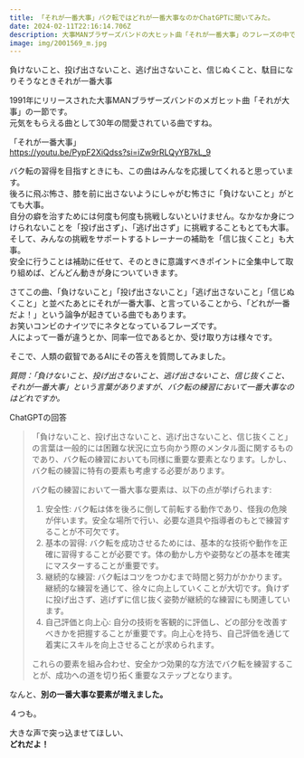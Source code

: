 ```yaml
---
title: 「それが一番大事」バク転ではどれが一番大事なのかChatGPTに聞いてみた。
date: 2024-02-11T22:16:14.706Z
description: 大事MANブラザーズバンドの大ヒット曲「それが一番大事」のフレーズの中でどれが一番バク転練習に大事なのかをChatGPTに聞いてみました。
image: img/2001569_m.jpg
---
```

負けないこと、投げ出さないこと、逃げ出さないこと、信じぬくこと、駄目になりそうなときそれが一番大事

1991年にリリースされた大事MANブラザーズバンドのメガヒット曲「それが大事」の一節です。\
元気をもらえる曲として30年の間愛されている曲ですね。

「それが一番大事」\
https://youtu.be/PypF2XiQdss?si=iZw9rRLQyYB7kL_9

バク転の習得を目指すときにも、この曲はみんなを応援してくれると思っています。\
後ろに飛ぶ怖さ、膝を前に出さないようにしゃがむ怖さに「負けないこと」がとても大事。\
自分の癖を治すためには何度も何度も挑戦しないといけません。なかなか身につけられないことを「投げ出さず」、「逃げ出さず」に挑戦することもとても大事。\
そして、みんなの挑戦をサポートするトレーナーの補助を「信じ抜くこと」も大事。\
安全に行うことは補助に任せて、そのときに意識すべきポイントに全集中して取り組めば、どんどん動きが身についていきます。

さてこの曲、「負けないこと」「投げ出さないこと」「逃げ出さないこと」「信じぬくこと」と並べたあとにそれが一番大事、と言っていることから、「どれが一番だよ！」という論争が起きている曲でもあります。\
お笑いコンビのナイツでにネタとなっているフレーズです。\
人によって一番が違うとか、同率一位であるとか、受け取り方は様々です。

そこで、人類の叡智であるAIにその答えを質問してみました。

*質問：「負けないこと、投げ出さないこと、逃げ出さないこと、信じ抜くこと、それが一番大事」という言葉がありますが、バク転の練習において一番大事なのはどれですか。*

ChatGPTの回答

> 「負けないこと、投げ出さないこと、逃げ出さないこと、信じ抜くこと」の言葉は一般的には困難な状況に立ち向かう際のメンタル面に関するものであり、バク転の練習においても同様に重要な要素となります。しかし、バク転の練習に特有の要素も考慮する必要があります。
>
> バク転の練習において一番大事な要素は、以下の点が挙げられます:
>
> 1. 安全性: バク転は体を後ろに倒して前転する動作であり、怪我の危険が伴います。安全な場所で行い、必要な道具や指導者のもとで練習することが不可欠です。
> 2. 基本の習得: バク転を成功させるためには、基本的な技術や動作を正確に習得することが必要です。体の動かし方や姿勢などの基本を確実にマスターすることが重要です。
> 3. 継続的な練習: バク転はコツをつかむまで時間と努力がかかります。継続的な練習を通じて、徐々に向上していくことが大切です。負けずに投げ出さず、逃げずに信じ抜く姿勢が継続的な練習にも関連しています。
> 4. 自己評価と向上心: 自分の技術を客観的に評価し、どの部分を改善すべきかを把握することが重要です。向上心を持ち、自己評価を通じて着実にスキルを向上させることが求められます。
>
> これらの要素を組み合わせ、安全かつ効果的な方法でバク転を練習することが、成功への道を切り拓く重要なステップとなります。

なんと、**別の一番大事な要素が増えました。**

４つも。

大きな声で突っ込ませてほしい、\
**どれだよ！**